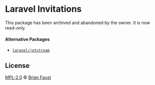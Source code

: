 # Laravel Invitations

This package has been archived and abandoned by the owner. It is now read-only.

#### Alternative Packages

- [`laravel/jetstream`](https://github.com/laravel/jetstream)

## License

[MPL-2.0](LICENSE) © [Brian Faust](https://faust.codes/)
